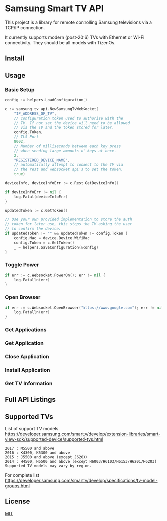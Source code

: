 <p align="center">
    <H1>Samsung Smart TV API</H1>
</p>

This project is a library for remote controlling Samsung televisions via a TCP/IP connection.

It currently supports modern (post-2016) TVs with Ethernet or Wi-Fi connectivity. They should be all models with TizenOs.

## Install

## Usage

### Basic Setup
```go
config := helpers.LoadConfiguration()

c := samsung_tv_api.NewSamsungTvWebSocket(
	"IP_ADDRESS_OF_TV",
	// configuration token used to authorise with the
	// TV. If not set the device will need to be allowed
	// via the TV and the token stored for later. 
	config.Token,
	// TLS Port
	8002,
	// Number of milliseconds between each key press
	// when sending large amounts of keys at once.
	2,
	"REGISTERED_DEVICE_NAME",
	// automatically attempt to connect to the TV via
	// the rest and websocket api's to set the token.
	true)

deviceInfo, deviceInfoErr := c.Rest.GetDeviceInfo()

if deviceInfoErr != nil {
	log.Fatal(deviceInfoErr)
}

updatedToken := c.GetToken()

// Use your own provided implementation to store the auth
// token for later use, this stops the TV asking the user
// to confirm the device.
if updatedToken != "" && updatedToken != config.Token {
	config.Mac = device.Device.WifiMac
	config.Token = c.GetToken()
	_ = helpers.SaveConfiguration(&config)
}
```

### Toggle Power

```go 
if err := c.Websocket.PowerOn(); err != nil {
	log.Fatalln(err)
}
```

### Open Browser

```go
if err := c.Websocket.OpenBrowser("https://www.google.com"); err != nil {
	log.Fatalln(err)
}
```

### Get Applications

### Get Application

### Close Application

### Install Application

### Get TV Information

## Full API Listings

## Supported TVs

List of support TV models. https://developer.samsung.com/smarttv/develop/extension-libraries/smart-view-sdk/supported-device/supported-tvs.html

```
2017 : M5500 and above
2016 : K4300, K5300 and above
2015 : J5500 and above (except J6203)
2014 : H4500, H5500 and above (except H6003/H6103/H6153/H6201/H6203)
Supported TV models may vary by region.
```

For complete list https://developer.samsung.com/smarttv/develop/specifications/tv-model-groups.html

## License

[MIT](./LICENSE.md)
